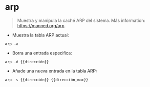 # arp

> Muestra y manipula la caché ARP del sistema.
> Más information: <https://manned.org/arp>.

- Muestra la tabla ARP actual:

`arp -a`

- Borra una entrada especifica:

`arp -d {{dirección}}`

- Añade una nueva entrada en la tabla ARP:

`arp -s {{dirección}} {{dirección_mac}}`
